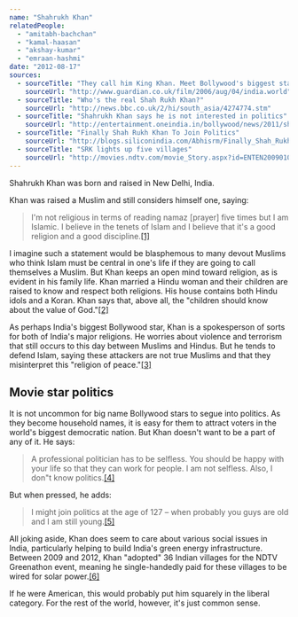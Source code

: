 ```yaml
---
name: "Shahrukh Khan"
relatedPeople:
  - "amitabh-bachchan"
  - "kamal-haasan"
  - "akshay-kumar"
  - "emraan-hashmi"
date: "2012-08-17"
sources:
  - sourceTitle: "They call him King Khan. Meet Bollywood's biggest star"
    sourceUrl: "http://www.guardian.co.uk/film/2006/aug/04/india.world"
  - sourceTitle: "Who's the real Shah Rukh Khan?"
    sourceUrl: "http://news.bbc.co.uk/2/hi/south_asia/4274774.stm"
  - sourceTitle: "Shahrukh Khan says he is not interested in politics"
    sourceUrl: "http://entertainment.oneindia.in/bollywood/news/2011/shahrukh-khan-not-interested-politics-311211.html"
  - sourceTitle: "Finally Shah Rukh Khan To Join Politics"
    sourceUrl: "http://blogs.siliconindia.com/Abhisrm/Finally_Shah_Rukh_Khan_to_join_politics-bid-go00H8tp76603577.html"
  - sourceTitle: "SRK lights up five villages"
    sourceUrl: "http://movies.ndtv.com/movie_Story.aspx?id=ENTEN20090104703&keyword=&subcatg="
---
```


Shahrukh Khan was born and raised in New Delhi, India.

Khan was raised a Muslim and still considers himself one, saying:

>I'm not religious in terms of reading namaz [prayer] five times but I am Islamic. I believe in the tenets of Islam and I believe that it's a good religion and a good discipline.<a class="source-citation" href="#http://www.guardian.co.uk/film/2006/aug/04/india.world" title="They call him King Khan. Meet Bollywood&apos;s biggest star">[1]</a>

I imagine such a statement would be blasphemous to many devout Muslims who think Islam must be central in one's life if they are going to call themselves a Muslim. But Khan keeps an open mind toward religion, as is evident in his family life. Khan married a Hindu woman and their children are raised to know and respect both religions. His house contains both Hindu idols and a Koran. Khan says that, above all, the "children should know about the value of God."<a class="source-citation" href="#http://news.bbc.co.uk/2/hi/south_asia/4274774.stm" title="Who&apos;s the real Shah Rukh Khan?">[2]</a>

As perhaps India's biggest Bollywood star, Khan is a spokesperson of sorts for both of India's major religions. He worries about violence and terrorism that still occurs to this day between Muslims and Hindus. But he tends to defend Islam, saying these attackers are not true Muslims and that they misinterpret this "religion of peace."<a class="source-citation" href="#http://www.guardian.co.uk/film/2006/aug/04/india.world" title="They call him King Khan. Meet Bollywood&apos;s biggest star">[3]</a>

## Movie star politics

It is not uncommon for big name Bollywood stars to segue into politics. As they become household names, it is easy for them to attract voters in the world's biggest democratic nation. But Khan doesn't want to be a part of any of it. He says:

>A professional politician has to be selfless. You should be happy with your life so that they can work for people. I am not selfless. Also, I don"t know politics.<a class="source-citation" href="#http://entertainment.oneindia.in/bollywood/news/2011/shahrukh-khan-not-interested-politics-311211.html" title="Shahrukh Khan says he is not interested in politics">[4]</a>

But when pressed, he adds:

>I might join politics at the age of 127 – when probably you guys are old and I am still young.<a class="source-citation" href="#http://blogs.siliconindia.com/Abhisrm/Finally_Shah_Rukh_Khan_to_join_politics-bid-go00H8tp76603577.html" title="Finally Shah Rukh Khan To Join Politics">[5]</a>

All joking aside, Khan does seem to care about various social issues in India, particularly helping to build India's green energy infrastructure. Between 2009 and 2012, Khan "adopted" 36 Indian villages for the NDTV Greenathon event, meaning he single-handedly paid for these villages to be wired for solar power.<a class="source-citation" href="#http://movies.ndtv.com/movie_Story.aspx?id=ENTEN20090104703&keyword=&subcatg=" title="SRK lights up five villages">[6]</a>

If he were American, this would probably put him squarely in the liberal category. For the rest of the world, however, it's just common sense.